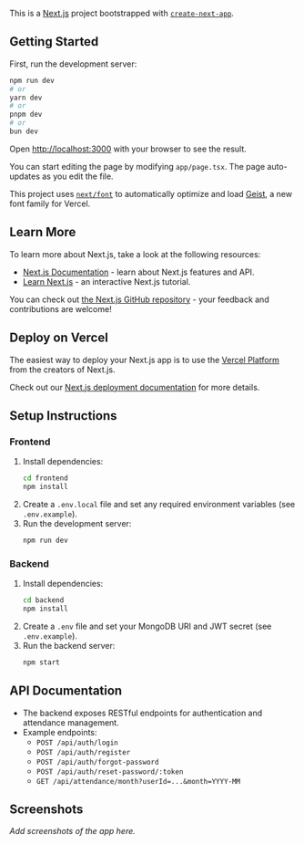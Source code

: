 This is a [Next.js](https://nextjs.org) project bootstrapped with [`create-next-app`](https://nextjs.org/docs/app/api-reference/cli/create-next-app).

## Getting Started

First, run the development server:

```bash
npm run dev
# or
yarn dev
# or
pnpm dev
# or
bun dev
```

Open [http://localhost:3000](http://localhost:3000) with your browser to see the result.

You can start editing the page by modifying `app/page.tsx`. The page auto-updates as you edit the file.

This project uses [`next/font`](https://nextjs.org/docs/app/building-your-application/optimizing/fonts) to automatically optimize and load [Geist](https://vercel.com/font), a new font family for Vercel.

## Learn More

To learn more about Next.js, take a look at the following resources:

- [Next.js Documentation](https://nextjs.org/docs) - learn about Next.js features and API.
- [Learn Next.js](https://nextjs.org/learn) - an interactive Next.js tutorial.

You can check out [the Next.js GitHub repository](https://github.com/vercel/next.js) - your feedback and contributions are welcome!

## Deploy on Vercel

The easiest way to deploy your Next.js app is to use the [Vercel Platform](https://vercel.com/new?utm_medium=default-template&filter=next.js&utm_source=create-next-app&utm_campaign=create-next-app-readme) from the creators of Next.js.

Check out our [Next.js deployment documentation](https://nextjs.org/docs/app/building-your-application/deploying) for more details.

## Setup Instructions

### Frontend
1. Install dependencies:
   ```bash
   cd frontend
   npm install
   ```
2. Create a `.env.local` file and set any required environment variables (see `.env.example`).
3. Run the development server:
   ```bash
   npm run dev
   ```

### Backend
1. Install dependencies:
   ```bash
   cd backend
   npm install
   ```
2. Create a `.env` file and set your MongoDB URI and JWT secret (see `.env.example`).
3. Run the backend server:
   ```bash
   npm start
   ```

## API Documentation

- The backend exposes RESTful endpoints for authentication and attendance management.
- Example endpoints:
  - `POST /api/auth/login`
  - `POST /api/auth/register`
  - `POST /api/auth/forgot-password`
  - `POST /api/auth/reset-password/:token`
  - `GET /api/attendance/month?userId=...&month=YYYY-MM`

## Screenshots

_Add screenshots of the app here._
